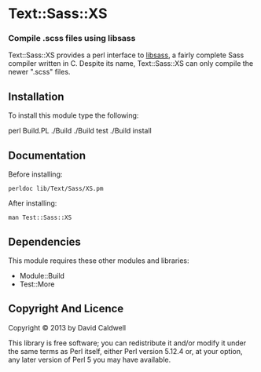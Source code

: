 Text::Sass::XS
==============

### Compile .scss files using libsass

Text::Sass::XS provides a perl interface to [libsass][1], a fairly complete
Sass compiler written in C. Despite its name, Text::Sass::XS can only
compile the newer ".scss" files.

[1]: https://github.com/hcatlin/libsass

Installation
------------

To install this module type the following:

   perl Build.PL
   ./Build
   ./Build test
   ./Build install

Documentation
-------------

Before installing:

    perldoc lib/Text/Sass/XS.pm

After installing:

    man Test::Sass::XS

Dependencies
------------

This module requires these other modules and libraries:

  * Module::Build
  * Test::More

Copyright And Licence
---------------------

Copyright © 2013 by David Caldwell

This library is free software; you can redistribute it and/or modify
it under the same terms as Perl itself, either Perl version 5.12.4 or,
at your option, any later version of Perl 5 you may have available.

